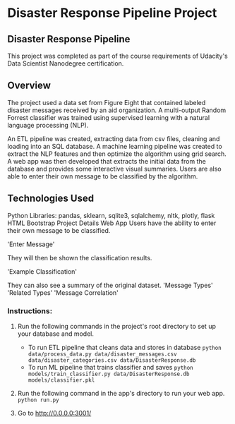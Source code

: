 # Disaster Response Pipeline Project

## Disaster Response Pipeline
This project was completed as part of the course requirements of Udacity's Data Scientist Nanodegree certification.

## Overview
The project used a data set from Figure Eight that contained labeled disaster messages received by an aid organization. A multi-output Random Forrest classifier was trained using supervised learning with a natural language processing (NLP).

An ETL pipeline was created, extracting data from csv files, cleaning and loading into an SQL database. A machine learning pipeline was created to extract the NLP features and then optimize the algorithm using grid search. A web app was then developed that extracts the initial data from the database and provides some interactive visual summaries. Users are also able to enter their own message to be classified by the algorithm.

## Technologies Used
Python
Libraries: pandas, sklearn, sqlite3, sqlalchemy, nltk, plotly, flask
HTML
Bootstrap
Project Details
Web App
Users have the ability to enter their own message to be classified.

'Enter Message'

They will then be shown the classification results.

'Example Classification'

They can also see a summary of the original dataset. 'Message Types' 'Related Types' 'Message Correlation'

### Instructions:
1. Run the following commands in the project's root directory to set up your database and model.

    - To run ETL pipeline that cleans data and stores in database
        `python data/process_data.py data/disaster_messages.csv data/disaster_categories.csv data/DisasterResponse.db`
    - To run ML pipeline that trains classifier and saves
        `python models/train_classifier.py data/DisasterResponse.db models/classifier.pkl`

2. Run the following command in the app's directory to run your web app.
    `python run.py`

3. Go to http://0.0.0.0:3001/

